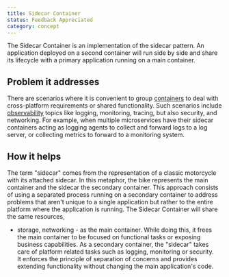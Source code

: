 ```yaml
---
title: Sidecar Container
status: Feedback Appreciated
category: concept
---
```


The Sidecar Container is an implementation of the sidecar pattern. 
An application deployed on a second container will run side by side 
and share its lifecycle with a primary application running on a main container. 

## Problem it addresses

There are scenarios where it is convenient to group [containers](/container/) 
to deal with cross-platform requirements or shared functionality.
Such scenarios include [observability](/observability/) topics 
like logging, monitoring, tracing, but also security, and networking. 
For example, when multiple microservices have their sidecar containers 
acting as logging agents to collect and forward logs to a log server, 
or collecting metrics to forward to a monitoring system.

## How it helps

The term "sidecar" comes from the representation of a classic motorcycle 
with its attached sidecar. 
In this metaphor, the bike represents the main container 
and the sidecar the secondary container. 
This approach consists of using a separated process 
running on a secondary container to address problems 
that aren't unique to a single application 
but rather to the entire platform where the application is running. 
The Sidecar Container will share the same resources, 
- storage, networking - as the main container. 
While doing this, it frees the main container to be focused on functional tasks 
or exposing business capabilities. 
As a secondary container, the "sidecar" takes care of platform related tasks 
such as logging, monitoring or security.   
It enforces the principle of separation of concerns 
and provides extending functionality without changing the main application's code. 